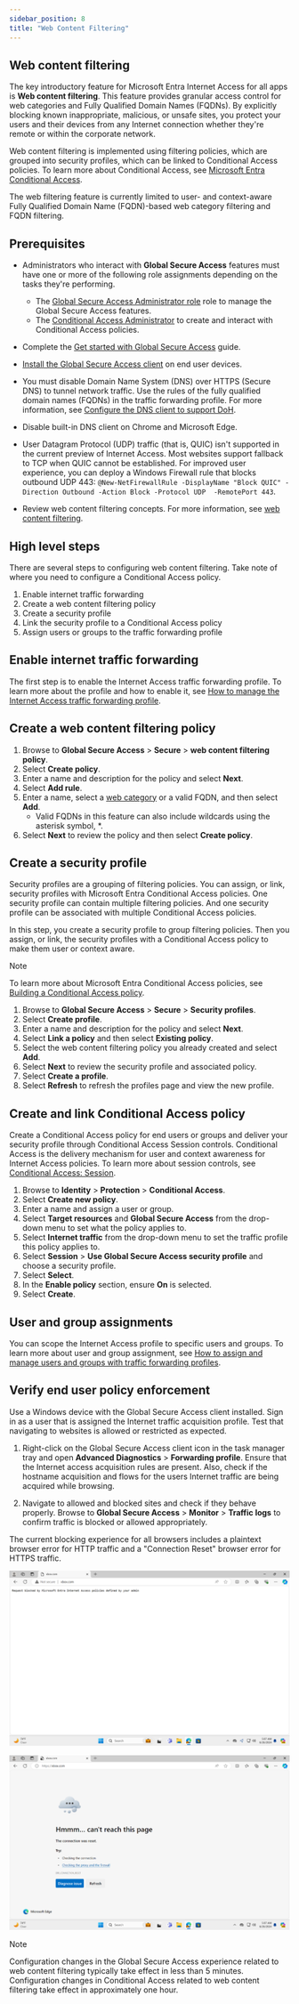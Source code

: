```yaml
---
sidebar_position: 8
title: "Web Content Filtering"
---
```


## Web content filtering

The key introductory feature for Microsoft Entra Internet Access for all apps is **Web content filtering**. This feature provides granular access control for web categories and Fully Qualified Domain Names (FQDNs). By explicitly blocking known inappropriate, malicious, or unsafe sites, you protect your users and their devices from any Internet connection whether they're remote or within the corporate network.

Web content filtering is implemented using filtering policies, which are grouped into security profiles, which can be linked to Conditional Access policies. To learn more about Conditional Access, see [Microsoft Entra Conditional Access](https://learn.microsoft.com/en-us/entra/identity/conditional-access//).


The web filtering feature is currently limited to user- and context-aware Fully Qualified Domain Name (FQDN)-based web category filtering and FQDN filtering.

## Prerequisites

- Administrators who interact with **Global Secure Access** features must have one or more of the following role assignments depending on the tasks they're performing.
   - The [Global Secure Access Administrator role](https://learn.microsoft.com/en-us/entra/identity/role-based-access-control/permissions-reference#global-secure-access-administrator) role to manage the Global Secure Access features.
   - The [Conditional Access Administrator](https://learn.microsoft.com/en-us/entra/identity/role-based-access-control/permissions-reference#conditional-access-administrator) to create and interact with Conditional Access policies.
- Complete the [Get started with Global Secure Access](https://learn.microsoft.com/en-us/entra/global-secure-access/quickstart-access-admin-center) guide. 
- [Install the Global Secure Access client](https://microsoft.github.io/GlobalSecureAccess/Pre-requisites/Install%20client#install-global-secure-access-client-on-your-windows-1011-client-device) on end user devices.
- You must disable Domain Name System (DNS) over HTTPS (Secure DNS) to tunnel network traffic. Use the rules of the fully qualified domain names (FQDNs) in the traffic forwarding profile. For more information, see [Configure the DNS client to support DoH](https://learn.microsoft.com/en-us/windows-server/networking/dns/doh-client-support#configure-the-dns-client-to-support-doh).
- Disable built-in DNS client on Chrome and Microsoft Edge.
- User Datagram Protocol (UDP) traffic (that is, QUIC) isn't supported in the current preview of Internet Access. Most websites support fallback to TCP when QUIC cannot be established. For improved user experience, you can deploy a Windows Firewall rule that blocks outbound UDP 443: `@New-NetFirewallRule -DisplayName "Block QUIC" -Direction Outbound -Action Block -Protocol UDP  -RemotePort 443`. 
 

- Review web content filtering concepts. For more information, see [web content filtering](https://learn.microsoft.com/en-us/entra/global-secure-access/concept-internet-access).

## High level steps

There are several steps to configuring web content filtering. Take note of where you need to configure a Conditional Access policy.

1. Enable internet traffic forwarding
1. Create a web content filtering policy
1. Create a security profile
1. Link the security profile to a Conditional Access policy
1. Assign users or groups to the traffic forwarding profile

## Enable internet traffic forwarding
The first step is to enable the Internet Access traffic forwarding profile. To learn more about the profile and how to enable it, see [How to manage the Internet Access traffic forwarding profile](https://learn.microsoft.com/en-us/entra/global-secure-access/how-to-manage-internet-access-profile).

## Create a web content filtering policy

1. Browse to **Global Secure Access** > **Secure** > **web content filtering policy**.
1. Select **Create policy**.
1. Enter a name and description for the policy and select **Next**.
1. Select **Add rule**.
1. Enter a name, select a [web category](https://learn.microsoft.com/en-us/entra/global-secure-access/reference-web-content-filtering-categories) or a valid FQDN, and then select **Add**.
     - Valid FQDNs in this feature can also include wildcards using the asterisk symbol, *.
1. Select **Next** to review the policy and then select **Create policy**.

## Create a security profile

Security profiles are a grouping of filtering policies. You can assign, or link, security profiles with Microsoft Entra Conditional Access policies. One security profile can contain multiple filtering policies. And one security profile can be associated with multiple Conditional Access policies.

In this step, you create a security profile to group filtering policies. Then you assign, or link, the security profiles with a Conditional Access policy to make them user or context aware.

> [!NOTE]
> To learn more about Microsoft Entra Conditional Access policies, see [Building a Conditional Access policy](https://learn.microsoft.com/en-us/entra/identity/conditional-access/concept-conditional-access-policies).

1. Browse to **Global Secure Access** > **Secure** > **Security profiles**.
1. Select **Create profile**.
1. Enter a name and description for the policy and select **Next**.
1. Select **Link a policy** and then select **Existing policy**.
1. Select the web content filtering policy you already created and select **Add**.
1. Select **Next** to review the security profile and associated policy.
1. Select **Create a profile**.
1. Select **Refresh** to refresh the profiles page and view the new profile.

## Create and link Conditional Access policy

Create a Conditional Access policy for end users or groups and deliver your security profile through Conditional Access Session controls. Conditional Access is the delivery mechanism for user and context awareness for Internet Access policies. To learn more about session controls, see [Conditional Access: Session](https://learn.microsoft.com/en-us/entra/identity/conditional-access/concept-conditional-access-session).

1. Browse to **Identity** > **Protection** > **Conditional Access**.
1. Select **Create new policy**.
1. Enter a name and assign a user or group.
1. Select **Target resources** and **Global Secure Access** from the drop-down menu to set what the policy applies to.
1. Select **Internet traffic** from the drop-down menu to set the traffic profile this policy applies to.
1. Select **Session** > **Use Global Secure Access security profile** and choose a security profile.
1. Select **Select**.
1. In the **Enable policy** section, ensure **On** is selected.
1. Select **Create**.

## User and group assignments
You can scope the Internet Access profile to specific users and groups. To learn more about user and group assignment, see [How to assign and manage users and groups with traffic forwarding profiles](https://learn.microsoft.com/en-us/entra/global-secure-access/how-to-manage-users-groups-assignment).

## Verify end user policy enforcement

Use a Windows device with the Global Secure Access client installed. Sign in as a user that is assigned the Internet traffic acquisition profile. Test that navigating to websites is allowed or restricted as expected.

1. Right-click on the Global Secure Access client icon in the task manager tray and open **Advanced Diagnostics** > **Forwarding profile**. Ensure that the Internet access acquisition rules are present. Also, check if the hostname acquisition and flows for the users Internet traffic are being acquired while browsing.

1. Navigate to allowed and blocked sites and check if they behave properly. Browse to **Global Secure Access** > **Monitor** > **Traffic logs** to confirm traffic is blocked or allowed appropriately.

The current blocking experience for all browsers includes a plaintext browser error for HTTP traffic and a "Connection Reset" browser error for HTTPS traffic.

![Screenshot showing a plaintext browser error for HTTP traffic.](../img/http-block-xbox.png)

![Screenshot showing a "Connection Reset" browser error for HTTPS traffic.](../img/https-block-xbox.png)


> [!NOTE]
> Configuration changes in the Global Secure Access experience related to web content filtering typically take effect in less than 5 minutes. Configuration changes in Conditional Access related to web content filtering take effect in approximately one hour.

